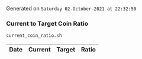 Generated on `Saturday 02-October-2021 at 22:32:50`

### Current to Target Coin Ratio
`current_coin_ratio.sh`

Date|Current|Target|Ratio
---|---|---|---
